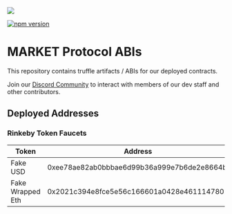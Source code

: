 <img src="https://github.com/MARKETProtocol/dApp/blob/master/src/img/MARKETProtocol-Light.png?raw=true" align="middle">

[![npm version](https://badge.fury.io/js/%40marketprotocol%2Fabis.svg)](https://badge.fury.io/js/%40marketprotocol%2Fabis)

# MARKET Protocol ABIs

This repository contains truffle artifacts / ABIs for our deployed contracts.

Join our [Discord Community](https://marketprotocol.io/discord) to interact with members of our dev staff and other contributors.


## Deployed Addresses
  
### Rinkeby Token Faucets
| Token  | Address |
| ------ | -----   |
| Fake USD | 0xee78ae82ab0bbbae6d99b36a999e7b6de2e8664b |
| Fake Wrapped Eth | 0x2021c394e8fce5e56c166601a0428e4611147802 |
